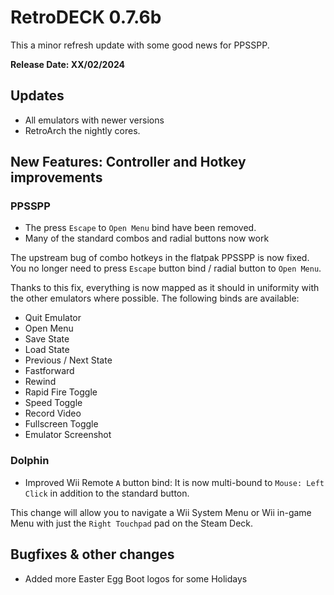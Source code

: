 # RetroDECK 0.7.6b

This a minor refresh update with some good news for PPSSPP.

**Release Date: XX/02/2024**

## Updates

- All emulators with newer versions
- RetroArch the nightly cores.

## New Features: Controller and Hotkey improvements

### PPSSPP

- The press `Escape` to `Open Menu` bind have been removed.
- Many of the standard combos and radial buttons now work

The upstream bug of combo hotkeys in the flatpak PPSSPP is now fixed.
You no longer need to press `Escape` button bind / radial button to `Open Menu`.

Thanks to this fix, everything is now mapped as it should in uniformity with the other emulators where possible.
The following binds are available:

- Quit Emulator
- Open Menu
- Save State
- Load State
- Previous / Next State
- Fastforward
- Rewind
- Rapid Fire Toggle
- Speed Toggle
- Record Video
- Fullscreen Toggle
- Emulator Screenshot


### Dolphin
- Improved Wii Remote `A` button bind: It is now multi-bound to `Mouse: Left Click` in addition to the standard button.

This change will allow you to navigate a Wii  System Menu or Wii in-game Menu with just the `Right Touchpad` pad on the Steam Deck.

## Bugfixes & other changes

- Added more Easter Egg Boot logos for some Holidays
